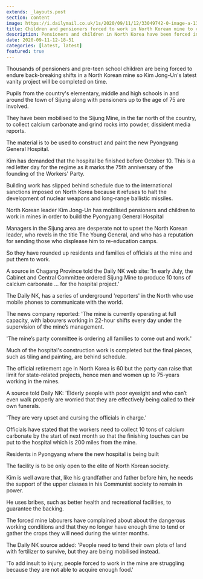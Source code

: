 ```yaml
---
extends: _layouts.post
section: content
image: https://i.dailymail.co.uk/1s/2020/09/11/12/33049742-0-image-a-13_1599822004544.jpg 
title: Children and pensioners forced to work in North Korean mine to construct hospital for the rich 
description: Pensioners and children in North Korea have been forced into the Sijung Mine  by officials to gather calcium carbonate to use in the building of a hospital to be used by the rich in Pyongyang 
date: 2020-09-11-12-18-51 
categories: [latest, latest] 
featured: true 
--- 
```

Thousands of pensioners and pre-teen school children are being forced to endure back-breaking shifts in a North Korean mine so Kim Jong-Un's latest vanity project will be completed on time.

Pupils from the country's elementary, middle and high schools in and around the town of Sijung along with pensioners up to the age of 75 are involved.

They have been mobilised to the Sijung Mine, in the far north of the country, to collect calcium carbonate and grind rocks into powder, dissident media reports.

The material is to be used to construct and paint the new Pyongyang General Hospital.

Kim has demanded that the hospital be finished before October 10. This is a red letter day for the regime as it marks the 75th anniversary of the founding of the Workers' Party.

Building work has slipped behind schedule due to the international sanctions imposed on North Korea because it refuses to halt the development of nuclear weapons and long-range ballistic missiles. 

North Korean leader Kim Jong-Un has mobilised pensioners and children to work in mines in order to build the Pyongyang General Hospital

Managers in the Sijung area are desperate not to upset the North Korean leader, who revels in the title The Young General, and who has a reputation for sending those who displease him to re-education camps.

So they have rounded up residents and families of officials at the mine and put them to work.

A source in Chagang Province told the Daily NK web site: 'In early July, the Cabinet and Central Committee ordered Sijung Mine to produce 10 tons of calcium carbonate … for the hospital project.'

The Daily NK, has a series of underground 'reporters' in the North who use mobile phones to communicate with the world.

The news company reported: 'The mine is currently operating at full capacity, with labourers working in 22-hour shifts every day under the supervision of the mine’s management.

'The mine’s party committee is ordering all families to come out and work.'

Much of the hospital's construction work is completed but the final pieces, such as tiling and painting, are behind schedule.

The official retirement age in North Korea is 60 but the party can raise that limit for state-related projects, hence men and women up to 75-years working in the mines.

A source told Daily NK: 'Elderly people with poor eyesight and who can’t even walk properly are worried that they are effectively being called to their own funerals. 

'They are very upset and cursing the officials in charge.'

Officials have stated that the workers need to collect 10 tons of calcium carbonate by the start of next month so that the finishing touches can be put to the hospital which is 200 miles from the mine.

Residents in Pyongyang where the new hospital is being built

The facility is to be only open to the elite of North Korean society.

Kim is well aware that, like his grandfather and father before him, he needs the support of the upper classes in his Communist society to remain in power.

He uses bribes, such as better health and recreational facilities, to guarantee the backing.

The forced mine labourers have complained about about the dangerous working conditions and that they no longer have enough time to tend or gather the crops they will need during the winter months.

The Daily NK source added: 'People need to tend their own plots of land with fertilizer to survive, but they are being mobilised instead.

'To add insult to injury, people forced to work in the mine are struggling because they are not able to acquire enough food.'

